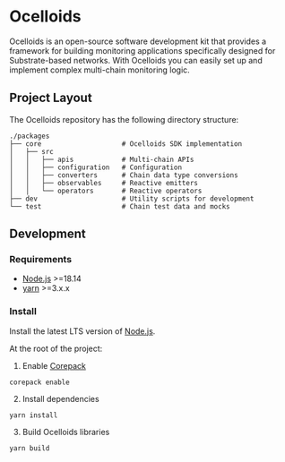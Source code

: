 # Ocelloids

Ocelloids is an open-source software development kit that provides a framework for building monitoring applications specifically designed for Substrate-based networks.
With Ocelloids you can easily set up and implement complex multi-chain monitoring logic.

## Project Layout

The Ocelloids repository has the following directory structure:

```
./packages
├── core                    # Ocelloids SDK implementation
│   ├── src
│   │   ├── apis            # Multi-chain APIs
│   │   ├── configuration   # Configuration
│   │   ├── converters      # Chain data type conversions
│   │   ├── observables     # Reactive emitters
│   │   └── operators       # Reactive operators
├── dev                     # Utility scripts for development        
└── test                    # Chain test data and mocks
```


## Development

### Requirements

* [Node.js](https://nodejs.org/en/) >=18.14
* [yarn](https://yarnpkg.com/getting-started/install) >=3.x.x

### Install

Install the latest LTS version of [Node.js](https://nodejs.org/en/).

At the root of the project:

1. Enable [Corepack](https://github.com/nodejs/corepack#how-to-install)

```
corepack enable
```

2. Install dependencies

```
yarn install
```

3. Build Ocelloids libraries

```
yarn build
```

